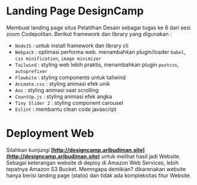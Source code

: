# Landing Page DesignCamp

Membuat landing page situs Pelatilhan Desain sebagai tugas ke 6 dari sesi zoom Codepolitan. Berikut framework dan library yang digunakan :

- `NodeJS` : untuk install framework dan library cli
- `Webpack` : optimasi performa web. menambahkan plugin/loader `babel`, `css minification`, `image minimizer`
- `Tailwind` : styling web lebih praktis, menambahkan plugin `postcss`, `autoprefixer`
- `Flowbite` : styling components untuk tailwind
- `Animate.css` : styling animasi efek unik
- `Aos` : styling animasi saat scrolling
- `CountUp.js` : styling animasi efek angka
- `Tiny Slider 2` : styling component carousel
- `Eslint` : membantu clean code javascript

# Deployment Web

Silahkan kunjungi **[http://designcamp.aribudiman.site](http://designcamp.aribudiman.site)** untuk melihat hasil jadi Website. Sebagai keterangan website di deploy di Amazon Web Services, lebih tepatnya Amazon S3 Bucket. Memngapa demikian? dikarenakan website hanya berisi landing page (statis) dan tidak ada kompleksitas fitur Website.